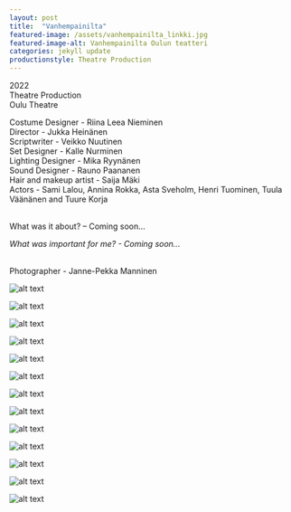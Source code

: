 ```yaml
---
layout: post
title:  "Vanhempainilta"
featured-image: /assets/vanhempainilta_linkki.jpg
featured-image-alt: Vanhempainilta Oulun teatteri
categories: jekyll update
productionstyle: Theatre Production
---
```

  2022  
  Theatre Production  
  Oulu Theatre
  <br/>
<p></p>

  Costume Designer - Riina Leea Nieminen  
  Director - Jukka Heinänen  
  Scriptwriter - Veikko Nuutinen  
  Set Designer - Kalle Nurminen  
  Lighting Designer - Mika Ryynänen  
  Sound Designer - Rauno Paananen      
  Hair and makeup artist - Saija Mäki  
  Actors - Sami Lalou, Annina Rokka, Asta Sveholm, Henri Tuominen, Tuula Väänänen and Tuure Korja   
  <br/>

<div class="post-text-alone">  
  What was it about? – Coming soon... 
<p></p>
  <em>What was important for me? - Coming soon...</em>
</div>  
<p></p>
  
  <br/>
  Photographer - Janne-Pekka Manninen  
  
![alt text](/assets/projects/vanhempainilta1.jpg)  
  
![alt text](/assets/projects/vanhempainilta1b.jpg)  
    
![alt text](/assets/projects/vanhempainilta2.jpg)

![alt text](/assets/projects/vanhempainilta3.jpg)  

![alt text](/assets/projects/vanhempainilta4.jpg) 

![alt text](/assets/projects/vanhempainilta5.jpg) 

![alt text](/assets/projects/vanhempainilta6.jpg)   

![alt text](/assets/projects/vanhempainilta7.jpg)   

![alt text](/assets/projects/vanhempainilta8.jpg)   

![alt text](/assets/projects/vanhempainilta9.jpg)   

![alt text](/assets/projects/vanhempainilta10.jpg)   

![alt text](/assets/projects/vanhempainilta11.jpg)   
 
![alt text](/assets/projects/vanhempainilta12.jpg)   


